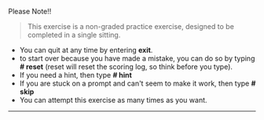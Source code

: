 Please Note!!

> This exercise is a non-graded practice exercise, designed to be completed in a
> single sitting.

* You can quit at any time by entering **exit**.
* to start over because you have made a mistake, you can do so by typing **# reset**
  (reset will reset the scoring log, so think before you type).
* If you need a hint, then type **# hint**
* If you are stuck on a prompt and can't seem to make it work, then type **# skip**
* You can attempt this exercise as many times as you want.  
---

